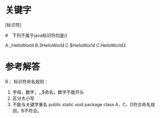 # 关键字

[标识符]

#　下列不属于java标识符的是()

A._HelloWorld
B.3HelloWorld
C.$HelloWorld
C.HelloWorld3

# 参考解答
B；
标识符命名规则：
1. 字母，数字，_,$命名，数字不能开头  
2. 区分大小写
3. 不能与关键字重名 public static void package class
A、C、D符合命名规则，B不符合。